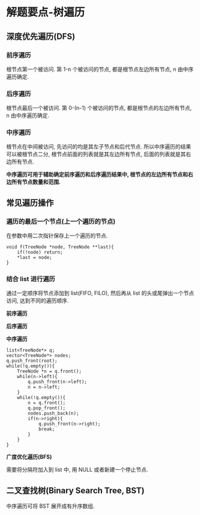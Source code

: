 # 解题要点-树遍历

## 深度优先遍历(DFS)

### 前序遍历

根节点第一个被访问. 第 1-n 个被访问的节点, 都是根节点左边所有节点, n 由中序遍历确定.

### 后序遍历

根节点最后一个被访问. 第 0-(n-1) 个被访问的节点, 都是根节点的左边所有节点, n 由中序遍历确定.

### 中序遍历

根节点在中间被访问, 先访问的均是其左子节点和后代节点. 所以中序遍历的结果可以被根节点二分, 根节点前面的列表就是其左边所有节点, 后面的列表就是其右边所有节点.

**中序遍历可用于辅助确定前序遍历和后序遍历结果中, 根节点的左边所有节点和右边所有节点数量和范围.**

## 常见遍历操作

### 遍历的最后一个节点(上一个遍历的节点)

在参数中用二次指针保存上一个遍历的节点.

	void f(TreeNode *node, TreeNode **last){
		if(!node) return;
		*last = node;
	}

### 结合 list 进行遍历

通过一定顺序将节点添加到 list(FIFO, FILO), 然后再从 list 的头或尾弹出一个节点访问, 达到不同的遍历顺序.

**前序遍历**

**后序遍历**

**中序遍历**

    list<TreeNode*> q;
	vector<TreeNode*> nodes;
	q.push_front(root);
	while(!q.empty()){
		TreeNode *n = q.front();
		while(n->left){
			q.push_front(n->left);
			n = n->left;
		}
		while(!q.empty()){
			n = q.front();
			q.pop_front();
			nodes.push_back(n);
			if(n->right){
				q.push_front(n->right);
				break;
			}
		}
	}

**广度优化遍历(BFS)**

需要将分隔符加入到 list 中, 用 NULL 或者新建一个停止节点.

## 二叉查找树(Binary Search Tree, BST)

中序遍历可将 BST 展开成有升序数组.

